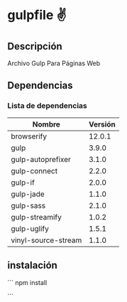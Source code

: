 # gulpfile :v:

## Descripción
Archivo Gulp Para Páginas Web

## Dependencias
### Lista de dependencias
| Nombre              | Versión |
| ------------------- | ------- |
| browserify          | 12.0.1  |
| gulp                | 3.9.0   |
| gulp-autoprefixer   | 3.1.0   |
| gulp-connect        | 2.2.0   |
| gulp-if             | 2.0.0   |
| gulp-jade           | 1.1.0   |
| gulp-sass           | 2.1.0   |
| gulp-streamify      | 1.0.2   |
| gulp-uglify         | 1.5.1   |
| vinyl-source-stream | 1.1.0   |

## instalación
´´´
npm install

´´´
